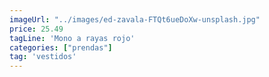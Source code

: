 ```yaml
---
imageUrl: "../images/ed-zavala-FTQt6ueDoXw-unsplash.jpg"
price: 25.49
tagLine: 'Mono a rayas rojo'
categories: ["prendas"]
tag: 'vestidos'
---
```

